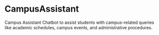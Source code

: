 # CampusAssistant
Campus Assistant Chatbot to assist students with campus-related queries like academic schedules, campus events, and administrative procedures.
